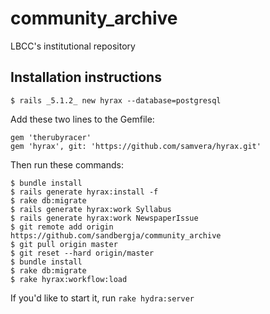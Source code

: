 # community_archive
LBCC's institutional repository

## Installation instructions

    $ rails _5.1.2_ new hyrax --database=postgresql

Add these two lines to the Gemfile:

    gem 'therubyracer'
    gem 'hyrax', git: 'https://github.com/samvera/hyrax.git'

Then run these commands:

    $ bundle install
    $ rails generate hyrax:install -f
    $ rake db:migrate
    $ rails generate hyrax:work Syllabus
    $ rails generate hyrax:work NewspaperIssue
    $ git remote add origin https://github.com/sandbergja/community_archive
    $ git pull origin master
    $ git reset --hard origin/master
    $ bundle install
    $ rake db:migrate
    $ rake hyrax:workflow:load

If you'd like to start it, run `rake hydra:server`
